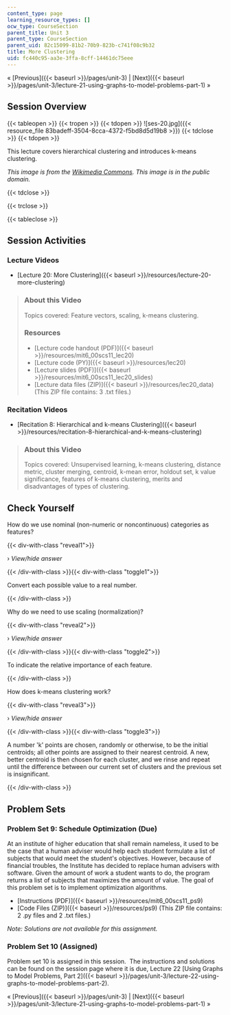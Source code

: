 ```yaml
---
content_type: page
learning_resource_types: []
ocw_type: CourseSection
parent_title: Unit 3
parent_type: CourseSection
parent_uid: 82c15099-81b2-70b9-823b-c741f08c9b32
title: More Clustering
uid: fc440c95-aa3e-3ffa-8cff-14461dc75eee
---
```


« [Previous]({{< baseurl >}}/pages/unit-3) | [Next]({{< baseurl >}}/pages/unit-3/lecture-21-using-graphs-to-model-problems-part-1) »

Session Overview
----------------

{{< tableopen >}}
{{< tropen >}}
{{< tdopen >}}
![ses-20.jpg]({{< resource_file 83badeff-3504-8cca-4372-f5bd8d5d19b8 >}})
{{< tdclose >}}
{{< tdopen >}}


This lecture covers hierarchical clustering and introduces k-means clustering.

_This image is from the [Wikimedia Commons](http://en.wikipedia.org/wiki/File:Manhattan_distance.svg). This image is in the public domain._


{{< tdclose >}}

{{< trclose >}}

{{< tableclose >}}

Session Activities
------------------

### Lecture Videos

*   [Lecture 20: More Clustering]({{< baseurl >}}/resources/lecture-20-more-clustering)

> ### About this Video
> 
> Topics covered: Feature vectors, scaling, k-means clustering.
> 
> ### Resources
> 
> *   [Lecture code handout (PDF)]({{< baseurl >}}/resources/mit6_00scs11_lec20)
> *   [Lecture code (PY)]({{< baseurl >}}/resources/lec20)
> *   [Lecture slides (PDF)]({{< baseurl >}}/resources/mit6_00scs11_lec20_slides)
> *   [Lecture data files (ZIP)]({{< baseurl >}}/resources/lec20_data) (This ZIP file contains: 3 .txt files.)

### Recitation Videos

*   [Recitation 8: Hierarchical and k-means Clustering]({{< baseurl >}}/resources/recitation-8-hierarchical-and-k-means-clustering)

> ### About this Video
> 
> Topics covered: Unsupervised learning, k-means clustering, distance metric, cluster merging, centroid, k-mean error, holdout set, k value significance, features of k-means clustering, merits and disadvantages of types of clustering.

Check Yourself
--------------

How do we use nominal (non-numeric or noncontinuous) categories as features?

{{< div-with-class "reveal1">}}

› _View/hide answer_

{{< /div-with-class >}}{{< div-with-class "toggle1">}}

Convert each possible value to a real number.

{{< /div-with-class >}}

Why do we need to use scaling (normalization)?

{{< div-with-class "reveal2">}}

› _View/hide answer_

{{< /div-with-class >}}{{< div-with-class "toggle2">}}

To indicate the relative importance of each feature.

{{< /div-with-class >}}

How does k-means clustering work?

{{< div-with-class "reveal3">}}

› _View/hide answer_

{{< /div-with-class >}}{{< div-with-class "toggle3">}}

A number 'k' points are chosen, randomly or otherwise, to be the initial centroids; all other points are assigned to their nearest centroid. A new, better centroid is then chosen for each cluster, and we rinse and repeat until the difference between our current set of clusters and the previous set is insignificant.

{{< /div-with-class >}}

Problem Sets
------------

### Problem Set 9: Schedule Optimization (Due)

At an institute of higher education that shall remain nameless, it used to be the case that a human adviser would help each student formulate a list of subjects that would meet the student's objectives. However, because of financial troubles, the Institute has decided to replace human advisers with software. Given the amount of work a student wants to do, the program returns a list of subjects that maximizes the amount of value. The goal of this problem set is to implement optimization algorithms.

*   [Instructions (PDF)]({{< baseurl >}}/resources/mit6_00scs11_ps9)
*   [Code Files (ZIP)]({{< baseurl >}}/resources/ps9) (This ZIP file contains: 2 .py files and 2 .txt files.)

_Note: Solutions are not available for this assignment._

### Problem Set 10 (Assigned)

Problem set 10 is assigned in this session.  The instructions and solutions can be found on the session page where it is due, Lecture 22 [Using Graphs to Model Problems, Part 2]({{< baseurl >}}/pages/unit-3/lecture-22-using-graphs-to-model-problems-part-2).

« [Previous]({{< baseurl >}}/pages/unit-3) | [Next]({{< baseurl >}}/pages/unit-3/lecture-21-using-graphs-to-model-problems-part-1) »
